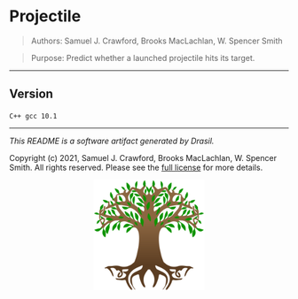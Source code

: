 # Projectile 
> Authors:  Samuel J. Crawford, Brooks MacLachlan, W. Spencer Smith

> Purpose: Predict whether a launched projectile hits its target.

------------------------------------------------------------
## Version 
 `C++ gcc 10.1`

------------------------------------------------------------
*This README is a software artifact generated by Drasil.*

Copyright (c) 2021, Samuel J. Crawford, Brooks MacLachlan, W. Spencer Smith. All rights reserved. Please see the [full license](https://github.com/JacquesCarette/Drasil/blob/4b9ad0a3016fecb3c7a2aa82ab142f9e805b5cc8/LICENSE) for more details.

<p align="center">
<img src="../../../../../drasil-website/WebInfo/images/Icon.png" alt="Drasil Tree" width="200" />
</p>
